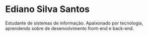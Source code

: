 # Ediano Silva Santos

Estudante de sistemas de informação. Apaixonado por tecnologia, aprendendo sobre de desenvolvimento front-end e back-end.
